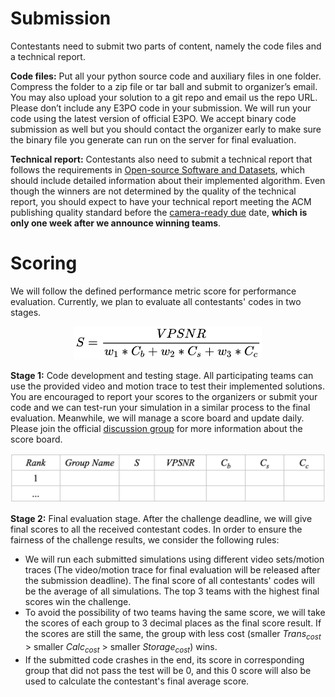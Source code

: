 # Submission
Contestants need to submit two parts of content, namely the code files and a technical report.

**Code files:** Put all your python source code and auxiliary files in one folder. Compress the folder to a zip file or tar ball and submit to organizer’s email. You may also upload your solution to a git repo and email us the repo URL. Please don’t include any E3PO code in your submission. We will run your code using the latest version of official E3PO. We accept binary code submission as well but you should contact the organizer early to make sure the binary file you generate can run on the server for final evaluation. 

**Technical report:** Contestants also need to submit a technical report that follows the requirements in [Open-source Software and Datasets](https://2024.acmmmsys.org/participation/cfp/), which should include detailed information about their implemented algorithm. Even though the winners are not determined by the quality of the technical report, you should expect to have your technical report meeting the ACM publishing quality standard before the [camera-ready due](https://2024.acmmmsys.org/gc/360-vod/) date, **which is only one week after we announce winning teams**.

# Scoring
We will follow the defined performance metric score for performance evaluation. Currently, we plan to evaluate all contestants' codes in two stages.
<div align=center>
    <img src=./formula.jpg width=300 height= />
</div>

**Stage 1:** Code development and testing stage. All participating teams can use the provided video and motion trace to test their implemented solutions. You are encouraged to report your scores to the organizers or submit your code and we can test-run your simulation in a similar process to the final evaluation. Meanwhile, we will manage a score board and update daily. Please join the official [discussion group](mmsys24gc_group.jpeg) for more information about the score board.
<div align=center>
    <img src=./rank_table.jpg width=700 height= />
</div>

**Stage 2:** Final evaluation stage. After the challenge deadline, we will give final scores to all the received contestant codes. In order to ensure the fairness of the challenge results, we consider the following rules:
- We will run each submitted simulations using different video sets/motion traces (The video/motion trace for final evaluation will be released after the submission deadline). The final score of all contestants' codes will be the average of all simulations. The top 3 teams with the highest final scores win the challenge.
- To avoid the possibility of two teams having the same score, we will take the scores of each group to 3 decimal places as the final score result. If the scores are still the same, the group with less cost (smaller $Trans_{cost}$ > smaller $Calc_{cost}$ > smaller $Storage_{cost}$) wins.
- If the submitted code crashes in the end, its score in corresponding group that did not pass the test will be 0, and this 0 score will also be used to calculate the contestant's final average score.













